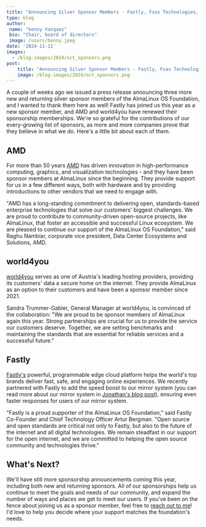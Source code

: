 ```yaml
---
title: "Announcing Silver Sponsor Members - Fastly, Fsas Technologies, AMD, world4you"
type: blog
author: 
 name: "benny Vasquez"
 bio: "Chair, board of directors"
 image: /users/benny.jpeg
date: '2024-11-11'
images:
  - /blog-images/2024/oct_sponsors.png
post:
    title: "Announcing Silver Sponsor Members - Fastly, Fsas Technologies, AMD, world4you"
    image: /blog-images/2024/oct_sponsors.png
---
```



A couple of weeks ago we issued a press release announcing three more new and returning silver sponsor members of the AlmaLinux OS Foundation, and I wanted to thank them here as well! Fastly has joined us this year as a new sponsor member, and AMD and world4you have renewed their sponsorship memberships. We're so grateful for the contributions of our every-growing list of sponsors, as more and more companies prove that they believe in what we do. Here's a little bit about each of them.

## AMD

For more than 50 years [AMD](http://www.amd.com/) has driven innovation in high-performance computing, graphics, and visualization technologies - and they have been sponsor members at AlmaLinux since the beginning. They provide support for us in a few different ways, both with hardware and by providing introductions to other vendors that we need to engage with.

"AMD has a long-standing commitment to delivering open, standards-based enterprise technologies that solve our customers' biggest challenges. We are proud to contribute to community-driven open-source projects, like AlmaLinux, that foster an accessible and successful Linux ecosystem. We are pleased to continue our support of the AlmaLinux OS Foundation," said Raghu Nambiar, corporate vice president, Data Center Ecosystems and Solutions, AMD.

## world4you

[world4you](http://www.world4you.com/) serves as one of Austria's leading hosting providers, providing its customers' data a secure home on the internet. They provide AlmaLinux as an option to their customers and have been a sponsor member since 2021.

Sandra Trummer-Gabler, General Manager at world4you, is convinced of the collaboration: "We are proud to be sponsor members of AlmaLinux again this year. Strong partnerships are crucial for us to provide the service our customers deserve. Together, we are setting benchmarks and maintaining the standards that are essential for reliable services and a successful future."

## Fastly

[Fastly's](http://www.fastly.com) powerful, programmable edge cloud platform helps the world's top brands deliver fast, safe, and engaging online experiences. We recently partnered with Fastly to add the speed boost to our mirror system (you can read more about our mirror system in [Jonathan's blog post](https://almalinux.org/blog/2024-08-07-mirrors-1-to-400/)), ensuring even faster responses for users of our mirror system.

"Fastly is a proud supporter of the AlmaLinux OS Foundation," said Fastly Co-Founder and Chief Technology Officer Artur Bergman. "Open source and open standards are critical not only to Fastly, but also to the future of the internet and all digital technologies. We remain steadfast in our support for the open internet, and we are committed to helping the open source community and technologies thrive."

## What's Next?

We'll have still more sponsorship announcements coming this year, including both new and returning sponsors. All of our sponsorships help us continue to meet the goals and needs of our community, and expand the number of ways and places we get to meet our users. If you've been on the fence about joining us as a sponsor member, feel free to [reach out to me](mailto:benny@almalinux.org)! I'd love to help you decide where your support matches the foundation's needs.